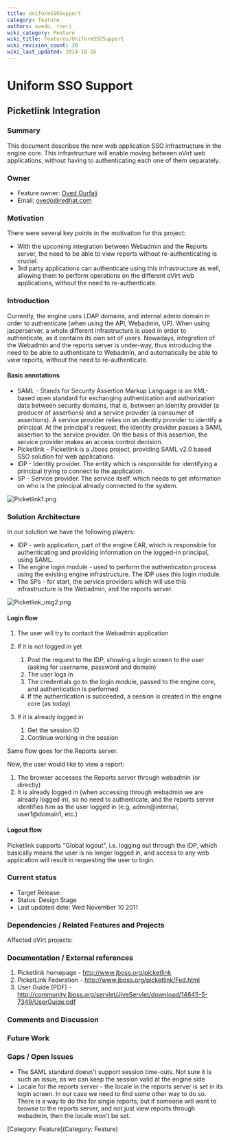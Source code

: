 ```yaml
---
title: UniformSSOSupport
category: feature
authors: ovedo, rnori
wiki_category: Feature
wiki_title: Features/UniformSSOSupport
wiki_revision_count: 30
wiki_last_updated: 2014-10-16
---
```


# Uniform SSO Support

## Picketlink Integration

### Summary

This document describes the new web application SSO infrastructure in the engine core. This infrastructure will enable moving between oVirt web applications, without having to authenticating each one of them separately.

### Owner

*   Feature owner: [ Oved Ourfali](User:Ovedo)
*   Email: ovedo@redhat.com

### Motivation

There were several key points in the motivation for this project:

*   With the upcoming integration between Webadmin and the Reports server, the need to be able to view reports without re-authenticating is crucial.
*   3rd party applications can authenticate using this infrastructure as well, allowing them to perform operations on the different oVirt web applications, without the need to re-authenticate.

### Introduction

Currently, the engine uses LDAP domains, and internal admin domain in order to authenticate (when using the API, Webadmin, UP). When using jasperserver, a whole different infrastructure is used in order to authenticate, as it contains its own set of users. Nowadays, integration of the Webadmin and the reports server is under-way, thus introducing the need to be able to authenticate to Webadmin, and automatically be able to view reports, without the need to re-authenticate.

#### Basic annotations

*   SAML - Stands for Security Assertion Markup Language is an XML-based open standard for exchanging authentication and authorization data between security domains, that is, between an identity provider (a producer of assertions) and a service provider (a consumer of assertions). A service provider relies on an identity provider to identify a principal. At the principal's request, the identity provider passes a SAML assertion to the service provider. On the basis of this assertion, the service provider makes an access control decision.
*   Picketlink - Picketlink is a Jboss project, providing SAML v2.0 based SSO solution for web applications.
*   IDP - Identity provider. The entity which is responsible for identifying a principal trying to connect to the application.
*   SP - Service provider. The service itself, which needs to get information on who is the principal already connected to the system.

![](Picketlink1.png "Picketlink1.png")

### Solution Architecture

In our solution we have the following players:

*   IDP - web application, part of the engine EAR, which is responsible for authenticating and providing information on the logged-in principal, using SAML.
*   The engine login module - used to perform the authentication process using the existing engine infrastructure. The IDP uses this login module.
*   The SPs - for start, the service providers which will use this infrastructure is the Webadmin, and the reports server.

![](Picketlink_img2.png "Picketlink_img2.png")

#### Login flow

1.  The user will try to contact the Webadmin application
2.  If it is not logged in yet
    1.  Post the request to the IDP, showing a login screen to the user (asking for username, password and domain)
    2.  The user logs in
    3.  The credentials go to the login module, passed to the engine core, and authentication is performed
    4.  If the authentication is succeeded, a session is created in the engine core (as today)

3.  If it is already logged in
    1.  Get the session ID
    2.  Continue working in the session

Same flow goes for the Reports server.

Now, the user would like to view a report:

1.  The browser accesses the Reports server through webadmin (or directly)
2.  It is already logged in (when accessing through webadmin we are already logged in), so no need to authenticate, and the reports server identifies him as the user logged in (e.g, admin@internal, user1@domain1, etc.)

#### Logout flow

Picketlink supports "Global logout", i.e. logging out through the IDP, which basically means the user is no longer logged in, and access to any web application will result in requesting the user to login.

### Current status

*   Target Release:
*   Status: Design Stage
*   Last updated date: Wed November 10 2011

### Dependencies / Related Features and Projects

Affected oVirt projects:

### Documentation / External references

1.  Picketlink homepage - <http://www.jboss.org/picketlink>
2.  PicketLink Federation - <http://www.jboss.org/picketlink/Fed.html>
3.  User Guide (PDF) - <http://community.jboss.org/servlet/JiveServlet/download/14645-5-7349/UserGuide.pdf>

### Comments and Discussion

### Future Work

### Gaps / Open Issues

*   The SAML standard doesn't support session time-outs. Not sure it is such an issue, as we can keep the session valid at the engine side
*   Locale for the reports server - the locale in the reports server is set in its login screen. In our case we need to find some other way to do so. There is a way to do this for single reports, but if someone will want to browse to the reports server, and not just view reports through webadmin, then the locale won't be set.

[Category: Feature](Category: Feature)
